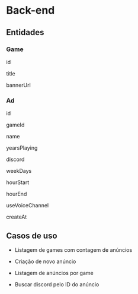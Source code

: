 # Back-end

## Entidades

### Game
id

title

bannerUrl

### Ad
id

gameId

name

yearsPlaying

discord

weekDays

hourStart

hourEnd

useVoiceChannel

createAt

## Casos de uso
- Listagem de games com contagem de anúncios

- Criação de novo anúncio

- Listagem de anúncios por game

- Buscar discord pelo ID do anúncio

